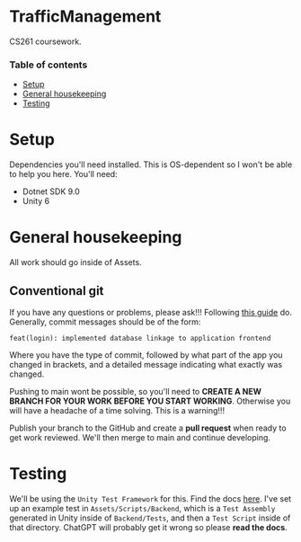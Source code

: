 # TrafficManagement
CS261 coursework.

### Table of contents
- [Setup](#setup)
- [General housekeeping](#general-housekeeping)
- [Testing](#testing)

# Setup
Dependencies you'll need installed. This is OS-dependent so I won't be able to help you here. You'll need:
- Dotnet SDK 9.0
- Unity 6


# General housekeeping
All work should go inside of Assets.

## Conventional git
If you have any questions or problems, please ask!!!
Following [this guide](https://www.conventionalcommits.org/en/v1.0.0/) do. Generally, commit messages should be of the form:
```
feat(login): implemented database linkage to application frontend
```
Where you have the type of commit, followed by what part of the app you changed in brackets, and a detailed message indicating what exactly was changed.

Pushing to main wont be possible, so you'll need to **CREATE A NEW BRANCH FOR YOUR WORK BEFORE YOU START WORKING**. Otherwise you will have a headache of a time solving. This is a warning!!!

Publish your branch to the GitHub and create a __pull request__ when ready to get work reviewed. We'll then merge to main and continue developing.

# Testing
We'll be using the `Unity Test Framework` for this. Find the docs [here](https://docs.unity3d.com/Packages/com.unity.test-framework@1.1/manual/). I've set up an example test in `Assets/Scripts/Backend`, which is a `Test Assembly` generated in Unity inside of `Backend/Tests`, and then a `Test Script` inside of that directory. ChatGPT will probably get it wrong so please **read the docs**.